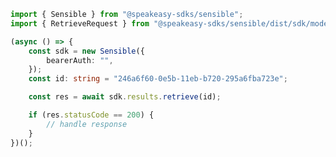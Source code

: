 <!-- Start SDK Example Usage -->


```typescript
import { Sensible } from "@speakeasy-sdks/sensible";
import { RetrieveRequest } from "@speakeasy-sdks/sensible/dist/sdk/models/operations";

(async () => {
    const sdk = new Sensible({
        bearerAuth: "",
    });
    const id: string = "246a6f60-0e5b-11eb-b720-295a6fba723e";

    const res = await sdk.results.retrieve(id);

    if (res.statusCode == 200) {
        // handle response
    }
})();

```
<!-- End SDK Example Usage -->